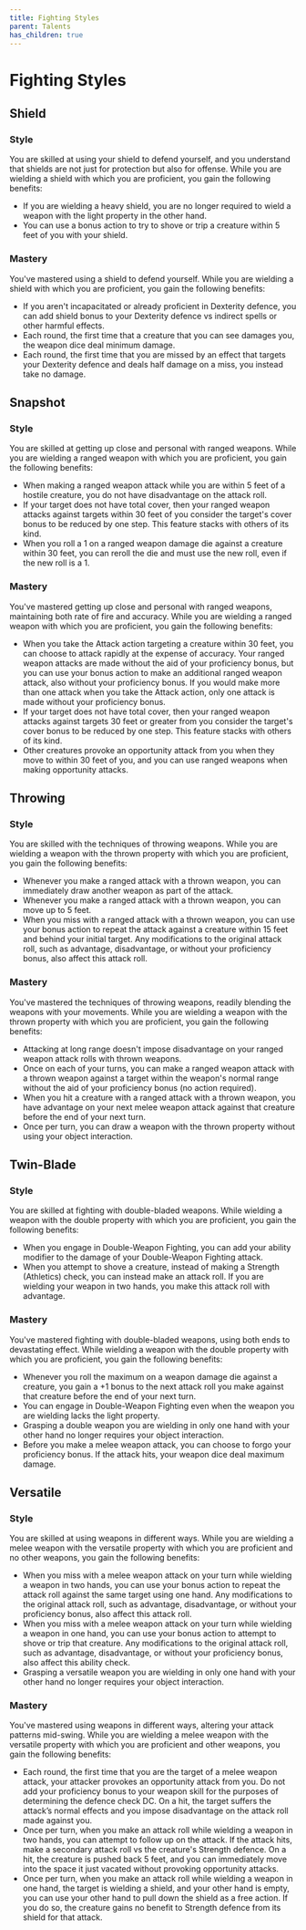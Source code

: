 ```yaml
---
title: Fighting Styles
parent: Talents
has_children: true
---
```


# Fighting Styles

## Shield

### Style
You are skilled at using your shield to defend yourself, and you understand that shields are not just for protection but also for offense. While you are wielding a shield with which you are proficient, you gain the following benefits:
- If you are wielding a heavy shield, you are no longer required to wield a weapon with the light property in the other hand.
- You can use a bonus action to try to shove or trip a creature within 5 feet of you with your shield.

### Mastery
You've mastered using a shield to defend yourself. While you are wielding a shield with which you are proficient, you gain the following benefits:
- If you aren't incapacitated or already proficient in Dexterity defence, you can add shield bonus to your Dexterity defence vs indirect spells or other harmful effects.
- Each round, the first time that a creature that you can see damages you, the weapon dice deal minimum damage.
- Each round, the first time that you are missed by an effect that targets your Dexterity defence and deals half damage on a miss, you instead take no damage.

## Snapshot

### Style
You are skilled at getting up close and personal with ranged weapons. While you are wielding a ranged weapon with which you are proficient, you gain the following benefits:
- When making a ranged weapon attack while you are within 5 feet of a hostile creature, you do not have disadvantage on the attack roll. 
- If your target does not have total cover, then your ranged weapon attacks against targets within 30 feet of you consider the target's cover bonus to be reduced by one step. This feature stacks with others of its kind.
- When you roll a 1 on a ranged weapon damage die against a creature within 30 feet, you can reroll the die and must use the new roll, even if the new roll is a 1.

### Mastery
You've mastered getting up close and personal with ranged weapons, maintaining both rate of fire and accuracy. While you are wielding a ranged weapon with which you are proficient, you gain the following benefits:
- When you take the Attack action targeting a creature within 30 feet, you can choose to attack rapidly at the expense of accuracy. Your ranged weapon attacks are made without the aid of your proficiency bonus, but you can use your bonus action to make an additional ranged weapon attack, also without your proficiency bonus. If you would make more than one attack when you take the Attack action, only one attack is made without your proficiency bonus.
- If your target does not have total cover, then your ranged weapon attacks against targets 30 feet or greater from you consider the target's cover bonus to be reduced by one step. This feature stacks with others of its kind.
- Other creatures provoke an opportunity attack from you when they move to within 30 feet of you, and you can use ranged weapons when making opportunity attacks.

## Throwing

### Style
You are skilled with the techniques of throwing weapons. While you are wielding a weapon with the thrown property with which you are proficient, you gain the following benefits:
- Whenever you make a ranged attack with a thrown weapon, you can immediately draw another weapon as part of the attack.
- Whenever you make a ranged attack with a thrown weapon, you can move up to 5 feet.
- When you miss with a ranged attack with a thrown weapon, you can use your bonus action to repeat the attack against a creature within 15 feet and behind your initial target. Any modifications to the original attack roll, such as advantage, disadvantage, or without your proficiency bonus, also affect this attack roll.

### Mastery
You've mastered the techniques of throwing weapons, readily blending the weapons with your movements. While you are wielding a weapon with the thrown property with which you are proficient, you gain the following benefits:
- Attacking at long range doesn't impose disadvantage on your ranged weapon attack rolls with thrown weapons.
- Once on each of your turns, you can make a ranged weapon attack with a thrown weapon against a target within the weapon's normal range without the aid of your proficiency bonus (no action required).
- When you hit a creature with a ranged attack with a thrown weapon, you have advantage on your next melee weapon attack against that creature before the end of your next turn.
- Once per turn, you can draw a weapon with the thrown property without using your object interaction.

## Twin-Blade

### Style
You are skilled at fighting with double-bladed weapons. While wielding a weapon with the double property with which you are proficient, you gain the following benefits:
- When you engage in Double-Weapon Fighting, you can add your ability modifier to the damage of your Double-Weapon Fighting attack.
- When you attempt to shove a creature, instead of making a Strength (Athletics) check, you can instead make an attack roll. If you are wielding your weapon in two hands, you make this attack roll with advantage.

### Mastery
You've mastered fighting with double-bladed weapons, using both ends to devastating effect. While wielding a weapon with the double property with which you are proficient, you gain the following benefits:
- Whenever you roll the maximum on a weapon damage die against a creature, you gain a +1 bonus to the next attack roll you make against that creature before the end of your next turn.
- You can engage in Double-Weapon Fighting even when the weapon you are wielding lacks the light property.
- Grasping a double weapon you are wielding in only one hand with your other hand no longer requires your object interaction.
- Before you make a melee weapon attack, you can choose to forgo your proficiency bonus. If the attack hits, your weapon dice deal maximum damage.

## Versatile

### Style
You are skilled at using weapons in different ways. While you are wielding a melee weapon with the versatile property with which you are proficient and no other weapons, you gain the following benefits:
- When you miss with a melee weapon attack on your turn while wielding a weapon in two hands, you can use your bonus action to repeat the attack roll against the same target using one hand. Any modifications to the original attack roll, such as advantage, disadvantage, or without your proficiency bonus, also affect this attack roll.
- When you miss with a melee weapon attack on your turn while wielding a weapon in one hand, you can use your bonus action to attempt to shove or trip that creature. Any modifications to the original attack roll, such as advantage, disadvantage, or without your proficiency bonus, also affect this ability check.
- Grasping a versatile weapon you are wielding in only one hand with your other hand no longer requires your object interaction.

### Mastery
You've mastered using weapons in different ways, altering your attack patterns mid-swing. While you are wielding a melee weapon with the versatile property with which you are proficient and other weapons, you gain the following benefits:
- Each round, the first time that you are the target of a melee weapon attack, your attacker provokes an opportunity attack from you. Do not add your proficiency bonus to your weapon skill for the purposes of determining the defence check DC. On a hit, the target suffers the attack’s normal effects and you impose disadvantage on the attack roll made against you.
- Once per turn, when you make an attack roll while wielding a weapon in two hands, you can attempt to follow up on the attack. If the attack hits, make a secondary attack roll vs the creature's Strength defence. On a hit, the creature is pushed back 5 feet, and you can immediately move into the space it just vacated without provoking opportunity attacks.
- Once per turn, when you make an attack roll while wielding a weapon in one hand, the target is wielding a shield, and your other hand is empty, you can use your other hand to pull down the shield as a free action. If you do so, the creature gains no benefit to Strength defence from its shield for that attack.
